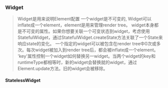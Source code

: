 ### Widget
> Widget是用来说明Element配置
> 一个widget是不可变的, Widget可以inflate成一个element，element是用来管理render tree。
> widget本身都是不可变的属性。如果你想要关联一个可变状态到widget，考虑使用StatefulWidget，通过StatefulWidget.createState方法关联了一个State来响应state的变化。
> 一个指定的widget可以被包含在render tree中0次或多次。每次widget被加入到render tree后，都会被inflate成一个element。
> 'key'属性控制一个widget如何替换另一widget。当两个widget的key和runtimeType都相等时，新的widget会替换就的widget，通过Element.update方法。旧的widget会被移除。

#### StatelessWidget

